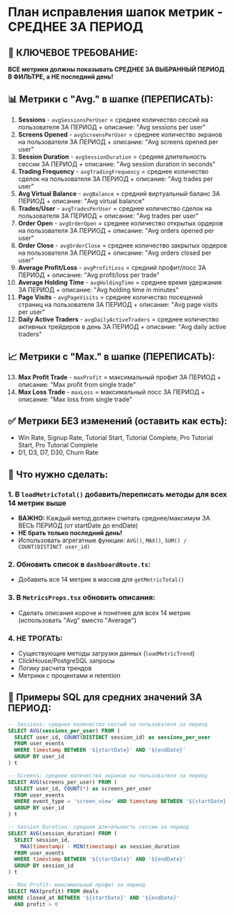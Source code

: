 # План исправления шапок метрик - СРЕДНЕЕ ЗА ПЕРИОД

## 🎯 **КЛЮЧЕВОЕ ТРЕБОВАНИЕ:**
**ВСЕ метрики должны показывать СРЕДНЕЕ ЗА ВЫБРАННЫЙ ПЕРИОД В ФИЛЬТРЕ, а НЕ последний день!**

## 📊 **Метрики с "Avg." в шапке (ПЕРЕПИСАТЬ):**

1. **Sessions** - `avgSessionsPerUser` = среднее количество сессий на пользователя ЗА ПЕРИОД + описание: "Avg sessions per user"
2. **Screens Opened** - `avgScreensPerUser` = среднее количество экранов на пользователя ЗА ПЕРИОД + описание: "Avg screens opened per user"
3. **Session Duration** - `avgSessionDuration` = средняя длительность сессии ЗА ПЕРИОД + описание: "Avg session duration in seconds"
4. **Trading Frequency** - `avgTradingFrequency` = среднее количество сделок на пользователя ЗА ПЕРИОД + описание: "Avg trades per user"
5. **Avg Virtual Balance** - `avgBalance` = средний виртуальный баланс ЗА ПЕРИОД + описание: "Avg virtual balance"
6. **Trades/User** - `avgTradesPerUser` = среднее количество сделок на пользователя ЗА ПЕРИОД + описание: "Avg trades per user"
7. **Order Open** - `avgOrderOpen` = среднее количество открытых ордеров на пользователя ЗА ПЕРИОД + описание: "Avg orders opened per user"
8. **Order Close** - `avgOrderClose` = среднее количество закрытых ордеров на пользователя ЗА ПЕРИОД + описание: "Avg orders closed per user"
9. **Average Profit/Loss** - `avgProfitLoss` = средний профит/лосс ЗА ПЕРИОД + описание: "Avg profit/loss per trade"
10. **Average Holding Time** - `avgHoldingTime` = среднее время удержания ЗА ПЕРИОД + описание: "Avg holding time in minutes"
11. **Page Visits** - `avgPageVisits` = среднее количество посещений страниц на пользователя ЗА ПЕРИОД + описание: "Avg page visits per user"
12. **Daily Active Traders** - `avgDailyActiveTraders` = среднее количество активных трейдеров в день ЗА ПЕРИОД + описание: "Avg daily active traders"

## 📈 **Метрики с "Max." в шапке (ПЕРЕПИСАТЬ):**
13. **Max Profit Trade** - `maxProfit` = максимальный профит ЗА ПЕРИОД + описание: "Max profit from single trade"
14. **Max Loss Trade** - `maxLoss` = максимальный лосс ЗА ПЕРИОД + описание: "Max loss from single trade"

## ✅ **Метрики БЕЗ изменений (оставить как есть):**
- Win Rate, Signup Rate, Tutorial Start, Tutorial Complete, Pro Tutorial Start, Pro Tutorial Complete
- D1, D3, D7, D30, Churn Rate

## 🎯 **Что нужно сделать:**

### 1. **В `loadMetricTotal()` добавить/переписать методы для всех 14 метрик выше**
- **ВАЖНО:** Каждый метод должен считать среднее/максимум ЗА ВЕСЬ ПЕРИОД (от startDate до endDate)
- **НЕ брать только последний день!**
- Использовать агрегатные функции: `AVG()`, `MAX()`, `SUM() / COUNT(DISTINCT user_id)`

### 2. **Обновить список в `dashboardRoute.ts`:**
- Добавить все 14 метрик в массив для `getMetricTotal()`

### 3. **В `MetricsProps.tsx` обновить описания:**
- Сделать описания короче и понятнее для всех 14 метрик (использовать "Avg" вместо "Average")

### 4. **НЕ ТРОГАТЬ:**
- Существующие методы загрузки данных (`loadMetricTrend`)
- ClickHouse/PostgreSQL запросы
- Логику расчета трендов
- Метрики с процентами и retention

## 📝 **Примеры SQL для средних значений ЗА ПЕРИОД:**

```sql
-- Sessions: среднее количество сессий на пользователя за период
SELECT AVG(sessions_per_user) FROM (
  SELECT user_id, COUNT(DISTINCT session_id) as sessions_per_user
  FROM user_events 
  WHERE timestamp BETWEEN '${startDate}' AND '${endDate}'
  GROUP BY user_id
) t

-- Screens: среднее количество экранов на пользователя за период  
SELECT AVG(screens_per_user) FROM (
  SELECT user_id, COUNT(*) as screens_per_user
  FROM user_events 
  WHERE event_type = 'screen_view' AND timestamp BETWEEN '${startDate}' AND '${endDate}'
  GROUP BY user_id
) t

-- Session Duration: средняя длительность сессии за период
SELECT AVG(session_duration) FROM (
  SELECT session_id, 
    MAX(timestamp) - MIN(timestamp) as session_duration
  FROM user_events 
  WHERE timestamp BETWEEN '${startDate}' AND '${endDate}'
  GROUP BY session_id
) t

-- Max Profit: максимальный профит за период
SELECT MAX(profit) FROM deals 
WHERE closed_at BETWEEN '${startDate}' AND '${endDate}' 
  AND profit > 0
```
